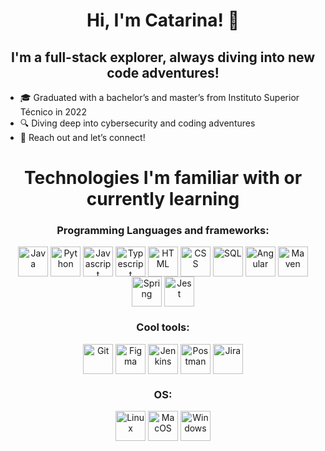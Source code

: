 <h1 align="center">Hi, I'm Catarina! 👋 </h1>
<h2 align="center">I'm a full-stack explorer, always diving into new code adventures!</h2>

- 🎓 Graduated with a bachelor’s and master’s from Instituto Superior Técnico in 2022
- 🔍 Diving deep into cybersecurity and coding adventures
- 💬 Reach out and let’s connect!

<div align = "center"style="display: inline_block">
  <h1>Technologies I'm familiar with or currently learning</h1>
  <h3>Programming Languages and frameworks:</h3>
  <img align="center" alt= "Java" height="48" width="48" src="https://img.icons8.com/color/48/java-coffee-cup-logo--v1.png">
  <img align="center" alt= "Python" height="48" width="48" src="https://img.icons8.com/color/48/python--v1.png">
  <img align="center" alt= "Javascript" height="48" width="48" src="https://img.icons8.com/color/48/javascript--v1.png"">
  <img align="center" alt= "Typescript" height="48" width="48" src="https://img.icons8.com/color/48/typescript.png">
  <img align="center" alt= "HTML" height="48" width="48" src="https://img.icons8.com/color/48/html-5--v2.png">
  <img align="center" alt= "CSS" height="48" width="48" src="https://img.icons8.com/color/48/css3.png">
  <img align="center" alt= "SQL" height="48" width="48" src="https://img.icons8.com/color/48/sql.png">
  <img align="center" alt= "Angular" height="48" width="48" src="https://img.icons8.com/external-tal-revivo-color-tal-revivo/48/external-angular-a-typescript-based-open-source-web-application-framework-logo-color-tal-revivo.png">
  <img align="center" alt= "Maven" height="48" width="48" src="https://img.icons8.com/ios/50/maven-ios.png">
  <img align="center" alt= "Spring" height="48" width="48" src="https://img.icons8.com/color/48/spring-logo.png">
  <img align="center" alt= "Jest" height="48" width="48" src="https://img.icons8.com/external-tal-revivo-color-tal-revivo/48/external-jest-can-collect-code-coverage-information-from-entire-projects-logo-color-tal-revivo.png">
  

  <h3>Cool tools:</h3>
  <img align="center" alt= "Git" height="48" width="48" src="https://img.icons8.com/color/48/git.png">
  <img align="center" alt= "Figma" height="48" width="48" src="https://img.icons8.com/color/48/figma--v1.png">
  <img align="center" alt= "Jenkins" height="48" width="48" src="https://img.icons8.com/color/48/jenkins.png">
  <img align="center" alt= "Postman" height="48" width="48" src="https://img.icons8.com/dusk/64/postman-api.png">
  <img align="center" alt= "Jira" height="48" width="48" src="https://img.icons8.com/color/48/jira.png">

  <h3>OS:</h3>
  <img align="center" alt= "Linux" height="48" width="48" src="https://img.icons8.com/color/48/linux--v1.png">
  <img align="center" alt= "MacOS" height="48" width="48" src="https://img.icons8.com/ios-filled/50/mac-os.png">
  <img align="center" alt= "Windows" height="48" width="48" src="https://img.icons8.com/color/48/windows-10.png">
  
</div>
